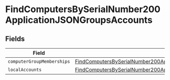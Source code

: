 # FindComputersBySerialNumber200ApplicationJSONGroupsAccounts


## Fields

| Field                                                                                                                                                                                                   | Type                                                                                                                                                                                                    | Required                                                                                                                                                                                                | Description                                                                                                                                                                                             |
| ------------------------------------------------------------------------------------------------------------------------------------------------------------------------------------------------------- | ------------------------------------------------------------------------------------------------------------------------------------------------------------------------------------------------------- | ------------------------------------------------------------------------------------------------------------------------------------------------------------------------------------------------------- | ------------------------------------------------------------------------------------------------------------------------------------------------------------------------------------------------------- |
| `computerGroupMemberships`                                                                                                                                                                              | [FindComputersBySerialNumber200ApplicationJSONGroupsAccountsComputerGroupMemberships](../../models/operations/findcomputersbyserialnumber200applicationjsongroupsaccountscomputergroupmemberships.md)[] | :heavy_minus_sign:                                                                                                                                                                                      | N/A                                                                                                                                                                                                     |
| `localAccounts`                                                                                                                                                                                         | [FindComputersBySerialNumber200ApplicationJSONGroupsAccountsLocalAccounts](../../models/operations/findcomputersbyserialnumber200applicationjsongroupsaccountslocalaccounts.md)[]                       | :heavy_minus_sign:                                                                                                                                                                                      | N/A                                                                                                                                                                                                     |